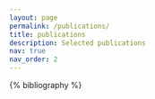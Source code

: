 ```yaml
---
layout: page
permalink: /publications/
title: publications
description: Selected publications
nav: true
nav_order: 2
---
```


<!-- _pages/publications.md -->
<div class="publications">

{% bibliography %}

</div>
